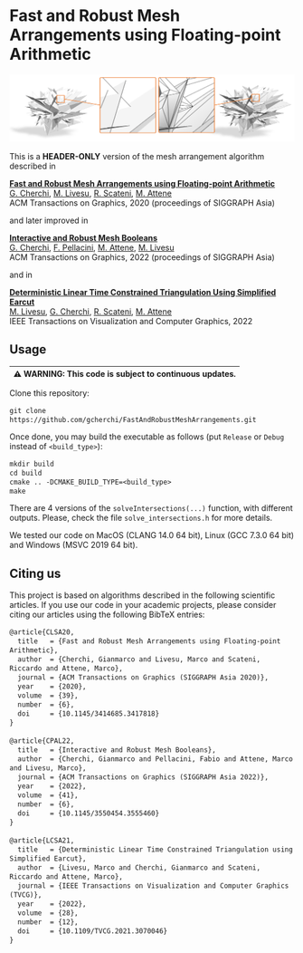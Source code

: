 # Fast and Robust Mesh Arrangements using Floating-point Arithmetic

<p align="center"><img src="teaser_img.png"></p>

This is a **HEADER-ONLY** version of the mesh arrangement algorithm described in

[**Fast and Robust Mesh Arrangements using Floating-point Arithmetic**](https://dl.acm.org/doi/abs/10.1145/3414685.3417818)<br />
[G. Cherchi](http://www.gianmarcocherchi.com),
[M. Livesu](http://pers.ge.imati.cnr.it/livesu/),
[R. Scateni](https://people.unica.it/riccardoscateni/),
[M. Attene](https://www.cnr.it/en/people/marco.attene)<br />
ACM Transactions on Graphics, 2020 (proceedings of SIGGRAPH Asia)<br />

and later improved in

[**Interactive and Robust Mesh Booleans**](https://www.gianmarcocherchi.com/pdf/interactive_exact_booleans.pdf)<br />
[G. Cherchi](http://www.gianmarcocherchi.com),
[F. Pellacini](https://pellacini.di.uniroma1.it),
[M. Attene](https://www.cnr.it/en/people/marco.attene),
[M. Livesu](http://pers.ge.imati.cnr.it/livesu/)<br />
ACM Transactions on Graphics, 2022 (proceedings of SIGGRAPH Asia)<br />

and in

[**Deterministic Linear Time Constrained Triangulation Using Simplified Earcut**](https://ieeexplore.ieee.org/abstract/document/9392369)<br />
[M. Livesu](http://pers.ge.imati.cnr.it/livesu/),
[G. Cherchi](http://www.gianmarcocherchi.com),
[R. Scateni](https://people.unica.it/riccardoscateni/),
[M. Attene](https://www.cnr.it/en/people/marco.attene)<br />
IEEE Transactions on Visualization and Computer Graphics, 2022

## Usage

|:warning: WARNING: This code is subject to continuous updates. |
| --- |

Clone this repository:
```
git clone https://github.com/gcherchi/FastAndRobustMeshArrangements.git
```
Once done, you may build the executable as follows (put ``Release`` or ``Debug`` instead of ``<build_type>``):
```
mkdir build
cd build
cmake .. -DCMAKE_BUILD_TYPE=<build_type>
make
```

There are 4 versions of the ``solveIntersections(...)`` function, with different outputs. Please, check the file ``solve_intersections.h`` for more details.

We tested our code on MacOS (CLANG 14.0 64 bit), Linux (GCC 7.3.0 64 bit) and Windows (MSVC 2019 64 bit).

## Citing us
This project is based on algorithms described in the following scientific articles. If you use our code in your academic projects, please consider citing our articles using the following BibTeX entries:
```
@article{CLSA20,
  title   = {Fast and Robust Mesh Arrangements using Floating-point Arithmetic},
  author  = {Cherchi, Gianmarco and Livesu, Marco and Scateni, Riccardo and Attene, Marco},
  journal = {ACM Transactions on Graphics (SIGGRAPH Asia 2020)},
  year    = {2020},
  volume  = {39},
  number  = {6},
  doi     = {10.1145/3414685.3417818}
}

@article{CPAL22,
  title   = {Interactive and Robust Mesh Booleans},
  author  = {Cherchi, Gianmarco and Pellacini, Fabio and Attene, Marco and Livesu, Marco},
  journal = {ACM Transactions on Graphics (SIGGRAPH Asia 2022)},
  year    = {2022},
  volume  = {41},
  number  = {6},
  doi     = {10.1145/3550454.3555460}
}

@article{LCSA21,
  title   = {Deterministic Linear Time Constrained Triangulation using Simplified Earcut},
  author  = {Livesu, Marco and Cherchi, Gianmarco and Scateni, Riccardo and Attene, Marco},
  journal = {IEEE Transactions on Visualization and Computer Graphics (TVCG)},
  year    = {2022},
  volume  = {28},
  number  = {12},
  doi     = {10.1109/TVCG.2021.3070046}
}
```



